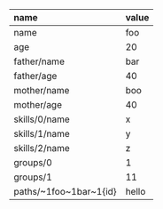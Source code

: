 | name | value |
| :--- | :--- |
| name | foo |
| age | 20 |
| father/name | bar |
| father/age | 40 |
| mother/name | boo |
| mother/age | 40 |
| skills/0/name | x |
| skills/1/name | y |
| skills/2/name | z |
| groups/0 | 1 |
| groups/1 | 11 |
| paths/~1foo~1bar~1{id} | hello |
